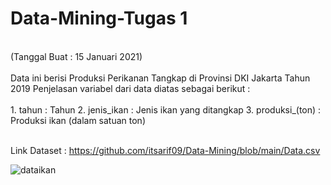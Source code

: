 # Data-Mining-Tugas 1

<br> (Tanggal Buat : 15 Januari 2021)</br>
<br> Data ini berisi Produksi Perikanan Tangkap di Provinsi DKI Jakarta Tahun 2019 Penjelasan variabel dari data diatas sebagai berikut : </br>
<br> 1. tahun : Tahun 2. jenis_ikan : Jenis ikan yang ditangkap 3. produksi_(ton) : Produksi ikan (dalam satuan ton)</br>

<br>Link Dataset : https://github.com/itsarif09/Data-Mining/blob/main/Data.csv</br>


![dataikan](https://user-images.githubusercontent.com/98259374/158728998-ed37966b-8011-4baa-a388-27c286aef732.png)

